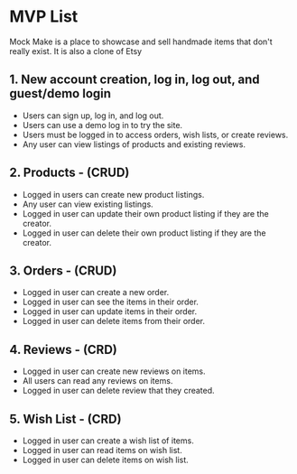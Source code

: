 # MVP List

Mock Make is a place to showcase and sell handmade items that don't really exist. It is also a clone of Etsy

## 1. New account creation, log in, log out, and guest/demo login

* Users can sign up, log in, and log out.
* Users can use a demo log in to try the site.
* Users must be logged in to access orders, wish lists, or create reviews.
* Any user can view listings of products and existing reviews.

## 2. Products - (CRUD)

* Logged in users can create new product listings.
* Any user can view existing listings.
* Logged in user can update their own product listing if they are the creator.
* Logged in user can delete their own product listing if they are the creator.


## 3. Orders - (CRUD)

* Logged in user can create a new order.
* Logged in user can see the items in their order.
* Logged in user can update items in their order.
* Logged in user can delete items from their order.


## 4. Reviews - (CRD)

* Logged in user can create new reviews on items.
* All users can read any reviews on items.
* Logged in user can delete review that they created.


## 5. Wish List - (CRD)

* Logged in user can create a wish list of items.
* Logged in user can read items on wish list.
* Logged in user can delete items on wish list.
